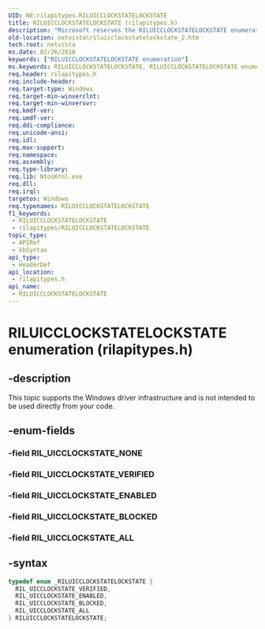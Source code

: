 ```yaml
---
UID: NE:rilapitypes.RILUICCLOCKSTATELOCKSTATE
title: RILUICCLOCKSTATELOCKSTATE (rilapitypes.h)
description: "Microsoft reserves the RILUICCLOCKSTATELOCKSTATE enumeration for internal use only. Don't use this enumeration in your code."
old-location: netvista\riluicclockstatelockstate_2.htm
tech.root: netvista
ms.date: 02/26/2018
keywords: ["RILUICCLOCKSTATELOCKSTATE enumeration"]
ms.keywords: RILUICCLOCKSTATELOCKSTATE, RILUICCLOCKSTATELOCKSTATE enumeration [Network Drivers Starting with Windows Vista], RIL_UICCLOCKSTATE_ALL, RIL_UICCLOCKSTATE_BLOCKED, RIL_UICCLOCKSTATE_ENABLED, RIL_UICCLOCKSTATE_VERIFIED, netvista.riluicclockstatelockstate_2, rilapitypes/RILUICCLOCKSTATELOCKSTATE, rilapitypes/RIL_UICCLOCKSTATE_ALL, rilapitypes/RIL_UICCLOCKSTATE_BLOCKED, rilapitypes/RIL_UICCLOCKSTATE_ENABLED, rilapitypes/RIL_UICCLOCKSTATE_VERIFIED
req.header: rilapitypes.h
req.include-header: 
req.target-type: Windows
req.target-min-winverclnt: 
req.target-min-winversvr: 
req.kmdf-ver: 
req.umdf-ver: 
req.ddi-compliance: 
req.unicode-ansi: 
req.idl: 
req.max-support: 
req.namespace: 
req.assembly: 
req.type-library: 
req.lib: NtosKrnl.exe
req.dll: 
req.irql: 
targetos: Windows
req.typenames: RILUICCLOCKSTATELOCKSTATE
f1_keywords:
 - RILUICCLOCKSTATELOCKSTATE
 - rilapitypes/RILUICCLOCKSTATELOCKSTATE
topic_type:
 - APIRef
 - kbSyntax
api_type:
 - HeaderDef
api_location:
 - rilapitypes.h
api_name:
 - RILUICCLOCKSTATELOCKSTATE
---
```


# RILUICCLOCKSTATELOCKSTATE enumeration (rilapitypes.h)


## -description

This topic supports the Windows driver infrastructure and is not intended to be used directly from your code.

## -enum-fields

### -field RIL_UICCLOCKSTATE_NONE

### -field RIL_UICCLOCKSTATE_VERIFIED

### -field RIL_UICCLOCKSTATE_ENABLED

### -field RIL_UICCLOCKSTATE_BLOCKED

### -field RIL_UICCLOCKSTATE_ALL

## -syntax

```cpp
typedef enum _RILUICCLOCKSTATELOCKSTATE {
  RIL_UICCLOCKSTATE_VERIFIED,
  RIL_UICCLOCKSTATE_ENABLED,
  RIL_UICCLOCKSTATE_BLOCKED,
  RIL_UICCLOCKSTATE_ALL
} RILUICCLOCKSTATELOCKSTATE;
```

